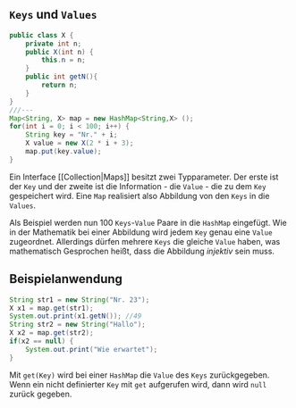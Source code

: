 ## `Keys` und `Values`
```java
public class X {
	private int n;
	public X(int n) {
		this.n = n;
	}
	public int getN(){
		return n;
	}
}
///---
Map<String, X> map = new HashMap<String,X> ();
for(int i = 0; i < 100; i++) {
	String key = "Nr." + i;
	X value = new X(2 * i + 3);
	map.put(key.value);
}
```
Ein Interface [[Collection|Maps]] besitzt zwei Typparameter. Der erste ist der `Key` und der zweite ist die Information - die `Value` - die zu dem `Key` gespeichert wird. Eine `Map` realisiert also Abbildung von den `Keys` in die `Values`.

Als Beispiel werden nun 100 `Keys`-`Value` Paare in die `HashMap` eingefügt. Wie in der Mathematik bei einer Abbildung wird jedem `Key` genau eine `Value` zugeordnet. Allerdings dürfen mehrere `Keys` die gleiche `Value` haben, was mathematisch Gesprochen heißt, dass die Abbildung *injektiv* sein muss.
## Beispielanwendung
```java
String str1 = new String("Nr. 23");
X x1 = map.get(str1);
System.out.print(x1.getN()); //49
String str2 = new String("Hallo");
X x2 = map.get(str2);
if(x2 == null) {
	System.out.print("Wie erwartet");
}
```
Mit `get(Key)` wird bei einer `HashMap` die `Value` des `Keys` zurückgegeben. Wenn ein nicht definierter `Key` mit `get` aufgerufen wird, dann wird `null` zurück gegeben.